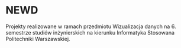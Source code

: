 # NEWD
Projekty realizowane w ramach przedmiotu Wizualizacja danych na 6. semestrze studiów inżynierskich na kierunku Informatyka Stosowana Politechniki Warszawskiej.
